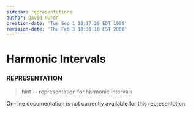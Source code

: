 ```yaml
---
sidebar: representations
author: David Huron
creation-date: 'Tue Sep 1 10:17:29 EDT 1998'
revision-date: 'Thu Feb 3 10:31:10 EST 2000'
---
```



Harmonic Intervals
=============================================

### REPRESENTATION

> <span class="rep">hint</span> \-- representation for harmonic intervals

On-line documentation is not currently available for this
representation.

